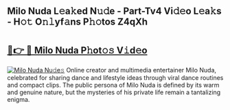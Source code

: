 ## Milo Nuda L𝚎a𝚔ed N𝚞𝚍e - Part-Tv4 Vi𝚍𝚎o L𝚎a𝚔s - H𝚘𝚝 O𝚗𝚕yf𝚊ns P𝚑𝚘tos Z4qXh

# <h2><a href="http://kf1w33s.oniu.top/?m=Milo+Nuda">🔗👉 🔴 Milo Nuda P𝚑ot𝚘𝚜 V𝚒d𝚎o</a></h2>

[![Milo Nuda Nu𝚍e𝚜](https://i.imgur.com/0qMVB7G.gif)](http://kf1w33s.oniu.top/?m=Milo+Nuda)
Online creator and multimedia entertainer Milo Nuda, celebrated for sharing dance and lifestyle ideas through viral dance routines and compact clips. The public persona of Milo Nuda is defined by its warm and genuine nature, but the mysteries of his private life remain a tantalizing enigma.  
